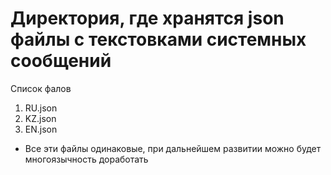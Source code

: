 # Директория, где хранятся json файлы с текстовками системных сообщений
Список фалов
1. RU.json
2. KZ.json
2. EN.json
- Все эти файлы одинаковые, при дальнейшем развитии можно будет многоязычность доработать